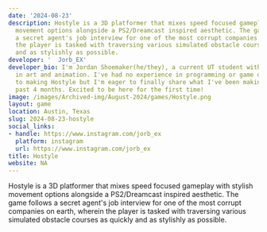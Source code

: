 ```yaml
---
date: '2024-08-23'
description: Hostyle is a 3D platformer that mixes speed focused gameplay with stylish
  movement options alongside a PS2/Dreamcast inspired aesthetic. The game follows
  a secret agent's job interview for one of the most corrupt companies on earth, wherein
  the player is tasked with traversing various simulated obstacle courses as quickly
  and as stylishly as possible.
developer: '  Jorb_EX'
developer_bio: I'm Jordan Shoemaker(he/they), a current UT student with a background
  in art and animation. I've had no experience in programming or game design prior
  to making Hostyle but I'm eager to finally share what I've been making over the
  past 4 months. Excited to be here for the first time!
image: /images/Archived-img/August-2024/games/Hostyle.png
layout: game
location: Austin, Texas
slug: 2024-08-23-hostyle
social_links:
- handle: https://www.instagram.com/jorb_ex
  platform: instagram
  url: https://www.instagram.com/jorb_ex
title: Hostyle
website: NA
---
```


Hostyle is a 3D platformer that mixes speed focused gameplay with stylish movement options alongside a PS2/Dreamcast inspired aesthetic. The game follows a secret agent's job interview for one of the most corrupt companies on earth, wherein the player is tasked with traversing various simulated obstacle courses as quickly and as stylishly as possible.